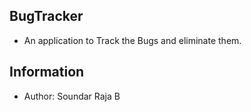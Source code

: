 ## BugTracker
 - An application to Track the Bugs and eliminate them.
## Information
 - Author: Soundar Raja B